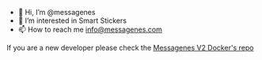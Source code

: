 - 👋 Hi, I’m @messagenes
- 👀 I’m interested in Smart Stickers
- 📫 How to reach me info@messagenes.com

If you are a new developer please check the [Messagenes V2 Docker's repo](https://github.com/messagenes/messagenes-v2)


<!---
messagenes/messagenes is a ✨ special ✨ repository because its `README.md` (this file) appears on your GitHub profile.
You can click the Preview link to take a look at your changes.
--->
